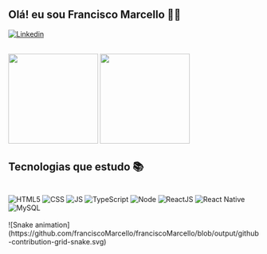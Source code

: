 ## Olá! eu sou Francisco Marcello 🙋‍♂️
[![Linkedin](https://img.shields.io/badge/LinkedIn-0077B5?style=for-the-badge&logo=linkedin&logoColor=white)](https://www.linkedin.com/in/francisco-marcello/)
<div style="display:inline_block"><br/>
  
<img height='180em' src="https://github-readme-stats.vercel.app/api?username=franciscoMarcello&show_icons=true&theme=dracula"/>
<img height='180em' src="https://github-readme-stats.vercel.app/api/top-langs/?username=franciscoMarcello&layout=compact&langs_count=7&theme=dracula" />
</div> 

## Tecnologias que estudo 📚
<div style="display:inline_block"><br/>
<img align="center" alt="HTML5" src="https://img.shields.io/badge/HTML5-E34F26?style=for-the-badge&logo=html5&logoColor=white"> 
<img align="center" alt="CSS" src="https://img.shields.io/badge/CSS3-1572B6?style=for-the-badge&logo=css3&logoColor=white"> 
<img align="center" alt="JS" src="https://img.shields.io/badge/JavaScript-323330?style=for-the-badge&logo=javascript&logoColor=F7DF1E"> 
<img align="center" alt="TypeScript" src="https://img.shields.io/badge/TypeScript-007ACC?style=for-the-badge&logo=typescript&logoColor=white"> 
<img align="center" alt="Node" src="https://img.shields.io/badge/Node.js-43853D?style=for-the-badge&logo=node.js&logoColor=white"> 
<img align="center" alt="ReactJS" src="https://img.shields.io/badge/React-20232A?style=for-the-badge&logo=react&logoColor=61DAFB"> 
<img align="center" alt="React Native" src="https://img.shields.io/badge/React_Native-20232A?style=for-the-badge&logo=react&logoColor=61DAFB"> 
<img align="center" alt="MySQL" src="https://img.shields.io/badge/MySQL-00000F?style=for-the-badge&logo=mysql&logoColor=white"> 
  
</div> <br/>
 ![Snake animation](https://github.com/franciscoMarcello/franciscoMarcello/blob/output/github-contribution-grid-snake.svg)
 
